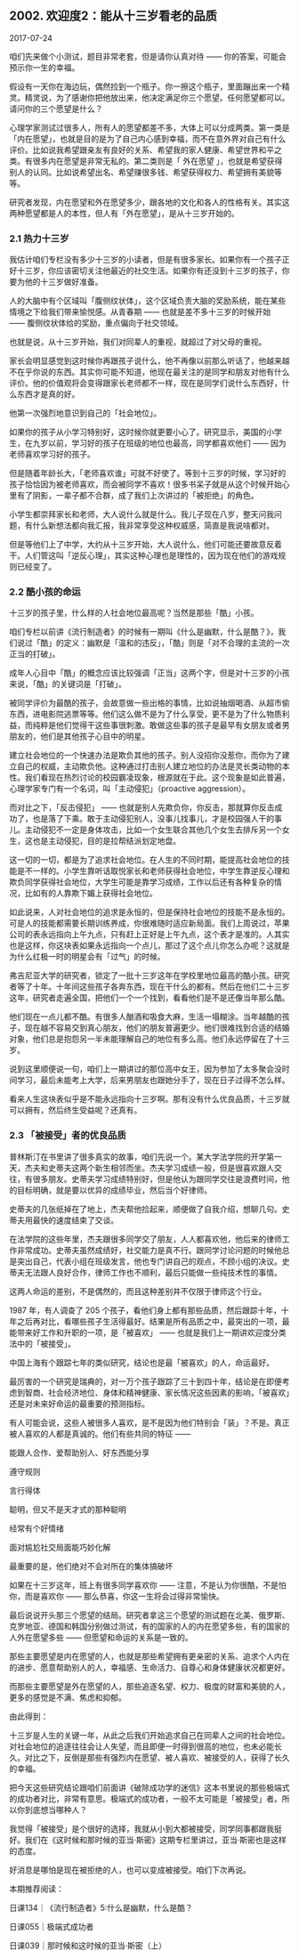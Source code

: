 ## 2002. 欢迎度2：能从十三岁看老的品质

2017-07-24

咱们先来做个小测试，题目非常老套，但是请你认真对待 —— 你的答案，可能会预示你一生的幸福。

假设有一天你在海边玩，偶然捡到一个瓶子。你一擦这个瓶子，里面蹦出来一个精灵。精灵说，为了感谢你把他放出来，他决定满足你三个愿望。任何愿望都可以。请问你的三个愿望是什么？

心理学家测试过很多人，所有人的愿望都差不多，大体上可以分成两类。第一类是「内在愿望」，也就是目的是为了自己内心感到幸福，而不在意外界对自己有什么评价。比如说我希望跟亲友有良好的关系、希望我的家人健康、希望世界和平之类。有很多内在愿望是非常无私的。第二类则是「 外在愿望 」，也就是希望获得别人的认同。比如说希望出名、希望赚很多钱、希望获得权力、希望拥有美貌等等。

研究者发现，内在愿望和外在愿望多少，跟各地的文化和各人的性格有关。其实这两种愿望都是人的本性，但人有「外在愿望」，是从十三岁开始的。

### 2.1 热力十三岁

我估计咱们专栏没有多少十三岁的小读者，但是有很多家长。如果你有一个孩子正好十三岁，你应该密切关注他最近的社交生活。如果你有还没到十三岁的孩子，你要为他的十三岁做好准备。

人的大脑中有个区域叫「腹侧纹状体」，这个区域负责大脑的奖励系统，能在某些情境之下给我们带来愉悦感。从青春期 —— 也就是差不多十三岁的时候开始 —— 腹侧纹状体给的奖励，重点偏向于社交领域。

也就是说，从十三岁开始，我们对同辈人的重视，就超过了对父母的重视。

家长会明显感觉到这时候你再跟孩子说什么，他不再像以前那么听话了，他越来越不在乎你说的东西。其实你可能不知道，他现在最关注的是同学和朋友对他有什么评价。他的价值观将会变得跟家长老师都不一样，现在是同学们说什么东西好，什么东西才是真的好。

他第一次强烈地意识到自己的「社会地位」。

如果你的孩子从小学习特别好，这时候你就更要小心了。研究显示，美国的小学生，在九岁以前，学习好的孩子在班级的地位也最高，同学都喜欢他们 —— 因为老师喜欢学习好的孩子。

但是随着年龄长大，「老师喜欢谁」可就不好使了。等到十三岁的时候，学习好的孩子恰恰因为被老师喜欢，而会被同学不喜欢！很多书呆子就是从这个时候开始心里有了阴影，一辈子都不合群，成了我们上次讲过的「被拒绝」的角色。

小学生都崇拜家长和老师，大人说什么就是什么。我儿子现在八岁，整天问我问题，有什么新想法都向我汇报，我非常享受这种权威感，简直是我说啥都对。

但是等他们上了中学，大约从十三岁开始，大人说什么，他们可能还要故意反着干。人们管这叫「逆反心理」，其实这种心理也是理性的，因为现在他们的游戏规则已经变了。 

### 2.2 酷小孩的命运

十三岁的孩子里，什么样的人社会地位最高呢？当然是那些「酷」小孩。

咱们专栏以前讲《流行制造者》的时候有一期叫《什么是幽默，什么是酷？》，我们说过「酷」的定义：幽默是「温和的违反」，「酷」则是「对不合理的主流的一次正当的打破」。

成年人心目中「酷」的概念应该比较强调「正当」这两个字，但是对十三岁的小孩来说，「酷」的关键词是「打破」。

被同学评价为最酷的孩子，会故意做一些出格的事情，比如说抽烟喝酒、从超市偷东西，进电影院逃票等等。他们这么做不是为了什么享受，更不是为了什么物质利益，而纯粹是他们觉得干这些事很刺激。敢做这些事的孩子是最早有女朋友或者男朋友的，他们是其他孩子心目中的明星。

建立社会地位的一个快速办法是欺负其他的孩子。别人没招你没惹你，而你为了建立自己的权威，主动欺负他。这种通过打击别人建立地位的办法是灵长类动物的本性。我们看现在热烈讨论的校园霸凌现象，根源就在于此。这个现象是如此普遍，心理学家专门有一个名词，叫「主动侵犯」（proactive aggression）。 

而对比之下，「反击侵犯」 —— 也就是别人先欺负你，你反击，那就算你反击成功了，也是落了下乘。敢于主动侵犯别人，没事儿找事儿，才是校园强人干的事儿。主动侵犯不一定是身体攻击，比如一个女生联合其他几个女生去排斥另一个女生，这也是主动侵犯，目的是拉帮结派划定地盘。

这一切的一切，都是为了追求社会地位。在人生的不同时期，能提高社会地位的技能是不一样的。小学生靠听话取悦家长和老师获得社会地位，中学生靠逆反心理和欺负同学获得社会地位，大学生可能是靠学习成绩，工作以后还有各种复杂的情况，比如有的人靠欺下媚上获得社会地位。

如此说来，人对社会地位的追求是永恒的，但是保持社会地位的技能不是永恒的。可是人的技能都需要长期训练养成，你很难随时适应新局面。我们上周说过，苹果公司的表永远指向上午九点，只有赶上正好是上午九点，这个表才是准的。人其实也是这样，你这块表如果永远指向一个点儿，那过了这个点儿你怎么办呢？这就是为什么红极一时的明星会有「过气」的时候。

弗吉尼亚大学的研究者，锁定了一批十三岁这年在学校里地位最高的酷小孩。研究者等了十年。十年间这些孩子各奔东西，现在干什么的都有。然后在他们二十三岁这年，研究者走遍全国，把他们一个一个找到，看看他们是不是还像当年那么酷。

他们现在一点儿都不酷。有很多人酗酒和吸食大麻，生活一塌糊涂。当年越酷的孩子，现在越不容易交到真心朋友，他们的朋友普遍更少。他们很难找到合适的结婚对象，他们总是抱怨另一半未能理解自己的地位有多么高。他们永远停留在了十三岁。

说到这里顺便说一句，咱们上一期讲过的那位高中女王，因为参加了太多聚会没时间学习，最后未能考上大学，后来男朋友也跟她分手了，现在日子过得不怎么样。

看来人生这块表似乎是不能永远指向十三岁啊。那有没有什么优良品质，十三岁就可以拥有，然后终生受益呢？还真有。 

### 2.3 「被接受」者的优良品质

普林斯汀在书里讲了很多真实的故事，咱们先说一个。某大学法学院的开学第一天，杰夫和史蒂夫这两个新生相邻而坐。杰夫学习成绩一般，但是很喜欢跟人交往，有很多朋友。史蒂夫学习成绩特别好，但是他认为跟同学交往是浪费时间，他的目标明确，就是要以优异的成绩毕业，然后当个好律师。

史蒂夫的几张纸掉在了地上，杰夫帮他捡起来，顺便做了自我介绍，想聊几句。史蒂夫用最快的速度结束了交谈。

在法学院的这些年里，杰夫跟很多同学交了朋友，人人都喜欢他，他后来的律师工作非常成功。史蒂夫虽然成绩好，社交能力是真不行。跟同学讨论问题的时候他总是突出自己，代表小组在班级发言，他也专门讲自己的观点，不顾小组的决议。史蒂夫无法跟人良好合作，律师工作也不顺利，最后只能做一些纯技术性的事情。

这两人命运的差别，不是偶然的，而且这种差别并不仅限于律师这个行业。

1987 年，有人调查了 205 个孩子，看他们身上都有那些品质，然后跟踪十年，十年之后再对比，看哪些孩子生活得最好。结果是所有品质之中，最突出的一项，最能带来好工作和升职的一项，是「被喜欢」 —— 也就是我们上一期讲欢迎度分类法中的「被接受」。

中国上海有个跟踪七年的类似研究，结论也是最「被喜欢」的人，命运最好。

最厉害的一个研究是瑞典的，对一万个孩子跟踪了三十到四十年，结论是在即便考虑到智商、社会经济地位、身体和精神健康、家长情况这些因素的影响，「被喜欢」还是对未来好命运的最重要的预测指标。

有人可能会说，这些人被很多人喜欢，是不是因为他们特别会「装」？不是。真正被人喜欢的人都是真诚的。他们有些共同的特征 —— 

能跟人合作、爱帮助别人、好东西能分享

遵守规则

言行得体

聪明，但又不是天才式的那种聪明

经常有个好情绪

面对尴尬社交局面能巧妙化解

最重要的是，他们绝对不会对所在的集体搞破坏

如果在十三岁这年，班上有很多同学喜欢你 —— 注意，不是认为你很酷，不是怕你，而是喜欢你 —— 那么恭喜，你这一生将会过得非常愉快。

最后说说开头那三个愿望的结局。研究者拿这三个愿望的测试题在北美、俄罗斯、克罗地亚、德国和韩国分别做过测试，有的国家的人的内在愿望多些，有的国家的人外在愿望多些 —— 但愿望和命运的关系是一致的。

那些主要愿望是内在愿望的人，也就是那些希望拥有更亲密的关系、追求个人内在的进步、愿意帮助别人的人，幸福感、生命活力、自尊心和身体健康状况都更好。

而那些主要愿望是外在愿望的人，那些追逐名望、权力、极度的财富和美貌的人，更多的感觉是不满、焦虑和抑郁。 

由此得到：

十三岁是人生的关键一年，从此之后我们开始追求自己在同辈人之间的社会地位。对社会地位的追逐往往会让人失望，而且即便一时得到很高的地位，也未必能长久。对比之下，反倒是那些有强烈内在愿望、被人喜欢、被接受的人，获得了长久的幸福。

把今天这些研究结论跟咱们前面讲《破除成功学的迷信》这本书里说的那些极端式的成功者对比，非常有意思。极端式的成功者，一般不太可能是「被接受」者。所以你到底想当哪种人？

我觉得「被接受」是个很好的选择，我就从小到大都被接受，同学同事都跟我挺好。我们在《这时候和那时候的亚当·斯密》这期专栏里讲过，亚当·斯密也是这样的态度。

好消息是哪怕是现在被拒绝的人，也可以变成被接受。咱们下次再说。 

本期推荐阅读：

日课134｜《流行制造者》5:什么是幽默，什么是酷？

日课055｜极端式成功者

日课039｜那时候和这时候的亚当·斯密（上）

